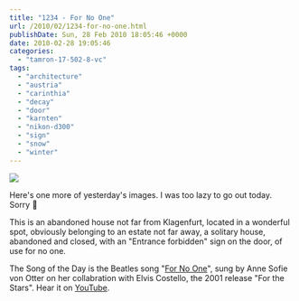 ```yaml
---
title: "1234 - For No One"
url: /2010/02/1234-for-no-one.html
publishDate: Sun, 28 Feb 2010 18:05:46 +0000
date: 2010-02-28 19:05:46
categories: 
  - "tamron-17-502-8-vc"
tags: 
  - "architecture"
  - "austria"
  - "carinthia"
  - "decay"
  - "door"
  - "karnten"
  - "nikon-d300"
  - "sign"
  - "snow"
  - "winter"
---
```

<a target="_blank" href="https://d25zfm9zpd7gm5.cloudfront.net/1200x1200/2010/20100227_155619_ps.jpg"><img src="https://d25zfm9zpd7gm5.cloudfront.net/0600x0600/2010/20100227_155619_ps.jpg" /></a>

Here's one more of yesterday's images. I was too lazy to go out today. Sorry 🙂

This is an abandoned house not far from Klagenfurt, located in a wonderful spot, obviously belonging to an estate not far away, a solitary house, abandoned and closed, with an "Entrance forbidden" sign on the door, of use for no one.

 The Song of the Day is the Beatles song "<a target="_blank" href="http://www.lyricsmode.com/lyrics/b/beatles/for_no_one.html">For No One</a>", sung by Anne Sofie von Otter on her collabration with Elvis Costello, the 2001 release "For the Stars". Hear it on <a target="_blank" href="http://www.youtube.com/watch?v=UEv36g3Jk5A">YouTube</a>.
